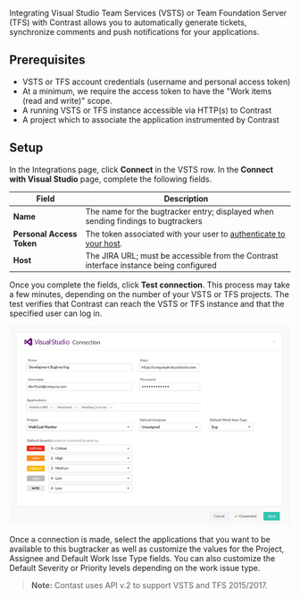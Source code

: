 <!--
title: "VSTS Integration"
description: "Integrating VSTS and TFS with Contrast"
tags: "Admin organization settings integrations vsts tfs"
-->

Integrating Visual Studio Team Services (VSTS) or Team Foundation Server (TFS) with Contrast allows you to automatically generate tickets, synchronize comments and push notifications for your applications.

## Prerequisites

* VSTS or TFS account credentials (username and personal access token)
* At a minimum, we require the access token to have the "Work items (read and write)" scope.
* A running VSTS or TFS instance accessible via HTTP(s) to Contrast
* A project which to associate the application instrumented by Contrast

## Setup

In the Integrations page, click **Connect** in the VSTS row. In the **Connect with Visual Studio** page, complete the following fields.

Field | Description
------ | -----------
**Name** | The name for the bugtracker entry; displayed when sending findings to bugtrackers
**Personal Access Token** | The token associated with your user to [authenticate to your host](https://www.visualstudio.com/en-us/docs/integrate/get-started/auth/overview).
**Host** | The JIRA URL; must be accessible from the Contrast interface instance being configured

Once you complete the fields, click **Test connection**. This process may take a few minutes, depending on the number of your VSTS or TFS projects. The test verifies that Contrast can reach the VSTS or TFS instance and that the specified user can log in.

<a href="assets/images/VSTS-TFS-integration.png" rel="lightbox" title="VSTS Integration"><img class="thumbnail" src="assets/images/VSTS-TFS-integration.png"/></a>

Once a connection is made, select the applications that you want to be available to this bugtracker as well as customize the values for the Project, Assignee and Default Work Isse Type fields. You can also customize the Default Severity or Priority levels depending on the work issue type.

> **Note:** Contast uses API v.2 to support VSTS and TFS 2015/2017.
